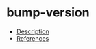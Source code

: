 # bump-version

- [Description](https://github.com/bakdata/ci-templates/tree/main/docs/descriptions/actions/bump-version)
- [References](https://github.com/bakdata/ci-templates/tree/main/docs/references/actions/bump-version)
